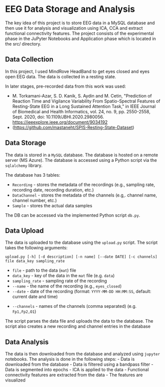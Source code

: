 # EEG Data Storage and Analysis

The key idea of this project is to store EEG data in a MySQL database and then use it for analysis and visualization using ICA, CCA and extract functional connectivity features.
The project consists of the experimental phase in the JuPyter Notebooks and Application phase which is located in the src/ directory.

## Data Collection

In this project, I used MindRove HeadBand to get eyes closed and eyes open EEG data.
The data is collected in a resting state.

In later stages, pre-recorded data from this work was used:

- M. Torkamani-Azar, S. D. Kanik, S. Aydin and M. Cetin, "Prediction of Reaction Time and Vigilance Variability From Spatio-Spectral Features of Resting-State EEG in a Long Sustained Attention Task," in IEEE Journal of Biomedical and Health Informatics, vol. 24, no. 9, pp. 2550-2558, Sept. 2020, doi: 10.1109/JBHI.2020.2980056. https://ieeexplore.ieee.org/document/9034192 
- (https://github.com/mastaneht/SPIS-Resting-State-Dataset)


## Data Storage

The data is stored in a `MySQL` database. The database is hosted on a remote server (MS Azure). The database is accessed using a Python script via the `sqlalchemy` library. 

The database has 3 tables:

- `Recording` - stores the metadata of the recordings (e.g., sampling rate, recording date, recording duration, etc.)
- `DataChannel` - stores the metadata of the channels (e.g,. channel name, channel number, etc.)
- `Sample` - stores the actual data samples

The DB can be accessed via the implemented Python script `db.py`.

## Data Upload

The data is uploaded to the database using the `upload.py` script. The script takes the following arguments: 

<tt>`upload.py [-h] [-d description] [-n name] [--date DATE] [-c channels] file data_key sampling_rate`</tt>

- `file` - path to the data (`mat`) file
- `data_key` - key of the data in the `mat` file (e.g. `data`)
- `sampling_rate` - sampling rate of the recording
- `--name` - the name of the recording (e.g., `eyes_closed`)
- `--date` - date of the recording (format: `YYYY-MM-DD HH:MM:SS`, default: current date and time)
<!-- - `--recording_duration` - duration of the recording -->
- `--channels` - names of the channels (comma separated) (e.g. `Fp1,Fp2,O1`)

The script parses the data file and uploads the data to the database. The script also creates a new recording and channel entries in the database


## Data Analysis

The data is then downloaded from the database and analyzed using `jupyter` notebooks. The analysis is done in the following steps:
    - Data is downloaded from the database
    - Data is filtered using a bandpass filter
    - Data is segmented into epochs
    - ICA is applied to the data
    - Functional connectivity features are extracted from the data
    - The features are visualized


